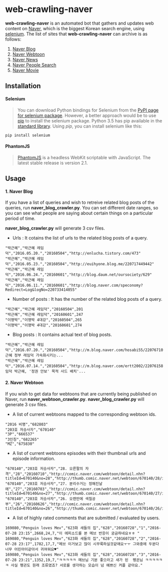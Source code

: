 # web-crawling-naver

  **web-crawling-naver** is an automated bot that gathers and updates web content on [Naver](http://www.naver.com/), which is the biggest Korean search engine, using [selenium](http://selenium-python.readthedocs.io/). The list of sites that **web-crawling-naver** can archive is as follows:

1. [Naver Blog](http://section.blog.naver.com/)
2. [Naver Webtoon](http://comic.naver.com/index.nhn)
3. [Naver News](http://news.naver.com/)
4. [Naver People Search](http://people.search.naver.com/)
5. [Naver Movie](http://movie.naver.com/)

## Installation

#### Selenium
>You can download Python bindings for Selenium from the [PyPI page for selenium package](https://pypi.python.org/pypi/selenium). However, a better approach would be to use [pip](https://pip.pypa.io/en/latest/installing/) to install the selenium package. Python 3.5 has pip available in the [standard library](https://docs.python.org/3.5/installing/index.html). Using *pip*, you can install selenium like this:
```
pip install selenium
```

#### PhantomJS
>[PhantomJS](http://phantomjs.org/download.html) is a headless WebKit scriptable with JavaScript. The latest stable release is version 2.1.

## Usage
#### 1. Naver Blog
  If you have a list of queries and wish to retreive related blog posts of the queries, run **naver_blog_crawler.py**. You can set different date ranges, so you can see what people are saying about certain things on a particular period of time.

**naver_blog_crawler.py** will generate 3 csv files.  
  * Urls : It cotains the list of urls to the related blog posts of a query.
```
"박근혜","박근혜 레임덕","2016.05.20.","20160504","http://enlucha.tistory.com/473"
"박근혜","박근혜 레임덕","2016.05.23.","20160504","http://euihyone.blog.me/220717449442"
"박근혜","박근혜 레임덕","2016.06.24.","20160601","http://blog.daum.net/oursociety/629"
"박근혜","박근혜 레임덕","2016.06.11.","20160601","http://blog.naver.com/speconomy?Redirect=Log&logNo=220733414055"
```
  * Number of posts : It has the number of the related blog posts of a query.
```
"박근혜","박근혜 레임덕","20160504",201
"박근혜","박근혜 레임덕","20160601",247
"이명박","이명박 4대강","20160504",265
"이명박","이명박 4대강","20160601",274
```
  * Blog posts : It contains actual text of blog posts.
```
"박근혜","박근혜 레임덕","2016.07.20.","20160504","http://m.blog.naver.com/hosabi55/220767101946","박근혜 정부 레임덕 가속화시키는...
"박근혜","박근혜 레임덕","2016.07.14.","20160504","http://m.blog.naver.com/ertt2002/220761580768","'레임덕 박근혜, '정권 안보' 목적 사드 배치'...
```
#### 2. Naver Webtoon
  If you wish to get data for webtoons that are currently being published on Naver, run **naver_webtoon_crawler.py**. 
  **naver_blog_crawler.py** will generate 3 csv files.
   * A list of current webtoons mapped to the corresponding webtoon ids.
```
"2016 비명","682803"
"203호 저승사자","670140"
"3P","666537"
"3인칭","682265"
"MZ","675830"
```
   * A list of current webtoons episodes with their thumbnail urls and episode information.
```
"670140","203호 저승사자","28. 오른팔의 자격","28","20160710","http://comic.naver.com/webtoon/detail.nhn?titleId=670140&no=28","http://thumb.comic.naver.net/webtoon/670140/28/inst_thumbnail_20160708144832.jpg"
"670140","203호 저승사자","27. 분리수거는 정해진날에","27","20160703","http://comic.naver.com/webtoon/detail.nhn?titleId=670140&no=27","http://thumb.comic.naver.net/webtoon/670140/27/inst_thumbnail_20160701120826.jpg"
"670140","203호 저승사자","26. 오랜만에 색칠공부","26","20160626","http://comic.naver.com/webtoon/detail.nhn?titleId=670140&no=26","http://thumb.comic.naver.net/webtoon/670140/26/inst_thumbnail_20160624121236.jpg"
```
   * A list of highly rated comments that are submitted / evaluated by users.
```
169080,"Penguin loves Mev","623화 새들의 집","628","20160728","1","2016-07-28 23:15",2668,24,7,"이 에피소드를 본 메브 반응이 궁금하네요ㅎㅎ "
169080,"Penguin loves Mev","623화 새들의 집","628","20160728","2","2016-07-28 23:17",1782,17,7,"메브 이거보고 많이 시무룩하실것같애요ㅜㅜ 그와중에 두분다 너무 어린아이같아서 귀여워요♥"
169080,"Penguin loves Mev","623화 새들의 집","628","20160728","3","2016-07-28 23:21",1352,19,7,"ㅋㅋㅋㅋㅋ 메브님 기분 좋으라고 새가 된  펭귄님 ㅋㅋㅋㅋㅋㅋ 사실 펭귄도 원래 조류였죠? 서로를 생각하는 모습이 넘 예쁘신 커플 같아요."
```
